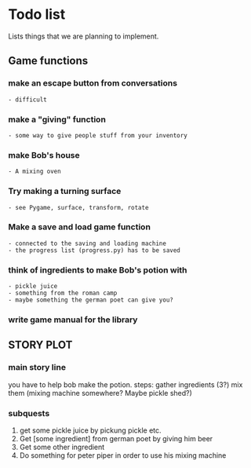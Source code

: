 # Todo list

Lists things that we are planning to implement.


## Game functions

### make an escape button from conversations
	- difficult

### make a "giving" function
	- some way to give people stuff from your inventory

### make Bob's house
	- A mixing oven

### Try making a turning surface
	- see Pygame, surface, transform, rotate

### Make a save and load game function
	- connected to the saving and loading machine
	- the progress list (progress.py) has to be saved

### think of ingredients to make Bob's potion with
	- pickle juice
	- something from the roman camp
	- maybe something the german poet can give you?

### write game manual for the library


## STORY PLOT

### main story line

you have to help bob make the potion.
steps:	gather ingredients (3?)
		mix them (mixing machine somewhere? Maybe pickle shed?)
### subquests
1.	get some pickle juice
	by pickung pickle etc.
2.	Get [some ingredient] from german poet by giving him beer
3.	Get some other ingredient
4.	Do something for peter piper in order to use his mixing machine

	
